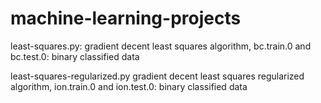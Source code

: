 # machine-learning-projects

least-squares.py: gradient decent least squares algorithm,
bc.train.0 and bc.test.0: binary classified data

least-squares-regularized.py gradient decent least squares regularized algorithm,
ion.train.0 and ion.test.0: binary classified data
